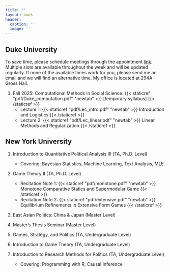 ```yaml
---
title: ""
layout: book
header:
  caption: ''
  image: ''
---
```


## **Duke University**

To save time, please schedule meetings through the appointment [link](https://outlook.office.com/bookwithme/user/ea2f5f25634a4a5e87795b147d6d3513@duke.edu?anonymous&ismsaljsauthenabled&ep=plink). Multiple slots are available throughout the week and will be updated regularly. If none of the available times work for you, please send me an email and we will find an alternative time. My office is located at 294A Gross Hall.


1. Fall 2025: Computational Methods in Social Science. {{< staticref "pdf/Duke_computation.pdf" "newtab" >}} [temporary syllabus] {{< /staticref >}}
    + Lecture 1:  {{< staticref "pdf/Lec_intro.pdf" "newtab" >}} Introduction and Logistics {{< /staticref >}}
    + Lecture 2:  {{< staticref "pdf/Lec_linear.pdf" "newtab" >}} Linear Methods and Regularization {{< /staticref >}}

## **New York University**

1. Introduction to Quantitative Political Analysis III (TA, Ph.D. Level)
    + Covering: Bayesian Statistics,  Machine Learning, Text Analysis, MLE.

2. Game Theory II (TA, Ph.D. Level)
    + Recitation Note 1:  {{< staticref "pdf/monotone.pdf" "newtab" >}} Monotone Comparative Statics and Supermodular Game {{< /staticref >}}
    + Recitation Note 2: {{< staticref "pdf/extensive.pdf" "newtab" >}} Equilibrium Refinements in Extensive Form Games {{< /staticref >}}

3. East Asian Politics: China & Japan (Master Level)

4. Master’s Thesis Seminar (Master Level)

5. Games, Strategy, and Politics (TA, Undergraduate Level)

6. Introduction to Game Theory (TA, Undergraduate Level)

7. Introduction to Research Methods for Politics (TA, Undergraduate Level)
    + Covering: Programming with R, Causal Inference